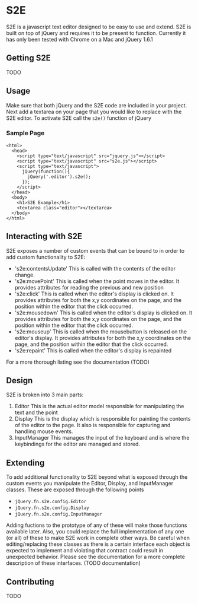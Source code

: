# S2E

S2E is a javascript text editor designed to be easy to use and
extend. S2E is built on top of jQuery and requires it to be present to
function. Currently it has only been tested with Chrome on a Mac and
jQuery 1.6.1

## Getting S2E

TODO

## Usage

Make sure that both jQuery and the S2E code are included in your
project. Next add a textarea on your page that you would like to
replace with the S2E editor. To activate S2E call the `s2e()` function
of jQuery

### Sample Page

    <html>
      <head>
        <script type="text/javascript" src="jquery.js"></script>
        <script type="text/javascript" src="s2e.js"></script>
        <script type="text/javascript">
          jQuery(function(){
            jQuery('.editor').s2e();
          });
        </script>
      </head>
      <body>
        <h1>S2E Example</h1>
        <textarea class="editor"></textarea>
      </body>
    </html>

## Interacting with S2E

S2E exposes a number of custom events that can be bound to in order to
add custom functionality to S2E:

* 's2e:contentsUpdate'
  This is called with the contents of the editor change.
* 's2e:movePoint'
  This is called when the point moves in the editor. It provides
  attributes for reading the previous and new position
* 's2e:click'
  This is called when the editor's display is clicked on. It provides
  attributes for both the x,y coordinates on the page, and the
  position within the editor that the click occurred.
* 's2e:mousedown'
  This is called when the editor's display is clicked on. It provides
  attributes for both the x,y coordinates on the page, and the
  position within the editor that the click occurred.
* 's2e:mouseup'
  This is called when the mousebutton is released on the editor's
  display. It provides attributes for both the x,y coordinates on the
  page, and the position within the editor that the click occurred.
* 's2e:repaint'
  This is called when the editor's display is repainted

For a more thorough listing see the documentation (TODO)

## Design

S2E is broken into 3 main parts:

1. Editor
   This is the actual editor model responsible for manipulating the
   text and the point
2. Display
   This is the display which is responsible for painting the contents
   of the editor to the page. It also is responsible for capturing and
   handling mouse events.
3. InputManager
   This manages the input of the keyboard and is where the keybindings
   for the editor are managed and stored.

## Extending

To add additional functionality to S2E beyond what is exposed through
the custom events you manipulate the Editor, Display, and InputManager
classes. These are exposed through the following points

* `jQuery.fn.s2e.config.Editor`
* `jQuery.fn.s2e.config.Display`
* `jQuery.fn.s2e.config.InputManager`

Adding fuctions to the prototype of any of these will make those
functions available later. Also, you could replace the full
implementation of any one (or all) of these to make S2E work in
complete other ways. Be careful when editing/replacing these classes
as there is a certain interface each object is expected to implement
and violating that contract could result in unexpected
behavior. Please see the documentation for a more complete description
of these interfaces. (TODO documentation)

## Contributing

TODO
